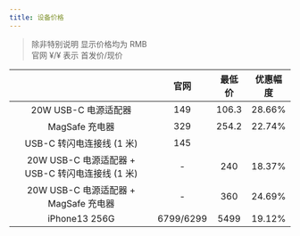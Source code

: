 ```yaml
---
title: 设备价格
---
```


> 除非特别说明 显示价格均为 RMB  
> 官网 ¥/¥ 表示 首发价/现价

||官网|最低价|优惠幅度|
|:---:|:---:|:---:|:---:|
|20W USB-C 电源适配器| 149|106.3|28.66%|
|MagSafe 充电器|329|254.2|22.74%|
|USB-C 转闪电连接线 (1 米)|145|||
|20W USB-C 电源适配器 + USB-C 转闪电连接线 (1 米)|-| 240|18.37%|
|20W USB-C 电源适配器 + MagSafe 充电器|-| 360|24.69%|
|iPhone13 256G|6799/6299|5499|19.12%|
